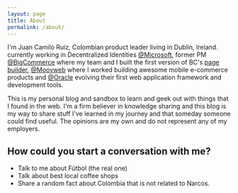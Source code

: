```yaml
---
layout: page
title: About
permalink: /about/
---
```

I'm Juan Camilo Ruiz, Colombian product leader living in Dublin, Ireland. currently working in Decentralized Identities [@Microsoft](https://aka.ms/ownyouridentity), former PM [@BigCommerce](https://bigcommerce.com) where my team and I built the first version of BC's [page builder](https://support.bigcommerce.com/s/article/Page-Builder?language=en_US), [@Moovweb](https://moovforge.com/) where I worked building awesome mobile e-commerce products and [@Oracle](https://developer.oracle.com/visual-builder/) evolving their first web application framework and development tools.

This is my personal blog and sandbox to learn and geek out with things that I found in the web. I'm a firm believer in knowledge sharing and this blog is my way to share stuff I've learned in my journey and that someday someone could find useful. The opinions are my own and do not represent any of my employers.

## How could you start a conversation with me?
* Talk to me about Fútbol (the real one)
* Talk about best local coffee shops
* Share a random fact about Colombia that is not related to Narcos.
